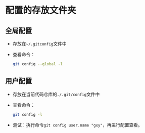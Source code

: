 # 配置的存放文件夹

## 全局配置

- 存放在`~/.gitconfig`文件中

- 查看命令：

  ```sh
  git config --global -l
  ```

  



## 用户配置

- 存放在当前代码仓库的`./.git/config`文件中

- 查看命令：

  ```sh
  git config -l
  ```

- 测试：执行命令`git config user.name "gxy"`，再进行配置查看。



